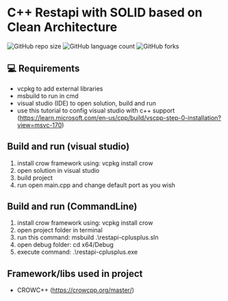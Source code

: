 # C++ Restapi with SOLID based on Clean Architecture

![GitHub repo size](https://img.shields.io/github/repo-size/willianmarquess/restapi-cplusplus?style=for-the-badge)
![GitHub language count](https://img.shields.io/github/languages/count/willianmarquess/restapi-cplusplus?style=for-the-badge)
![GitHub forks](https://img.shields.io/github/forks/willianmarquess/restapi-cplusplus?style=for-the-badge)

## 💻 Requirements
* vcpkg to add external libraries
* msbuild to run in cmd
* visual studio (IDE) to open solution, build and run
* use this tutorial to config visual studio with c++ support (https://learn.microsoft.com/en-us/cpp/build/vscpp-step-0-installation?view=msvc-170)

## Build and run (visual studio)

1. install crow framework using: vcpkg install crow
2. open solution in visual studio
3. build project
4. run open main.cpp and change default port as you wish

## Build and run (CommandLine)

1. install crow framework using: vcpkg install crow
2. open project folder in terminal
3. run this command: msbuild .\restapi-cplusplus.sln
4. open debug folder: cd x64/Debug
5. execute command: .\restapi-cplusplus.exe

## Framework/libs used in project
* CROWC++ (https://crowcpp.org/master/)
